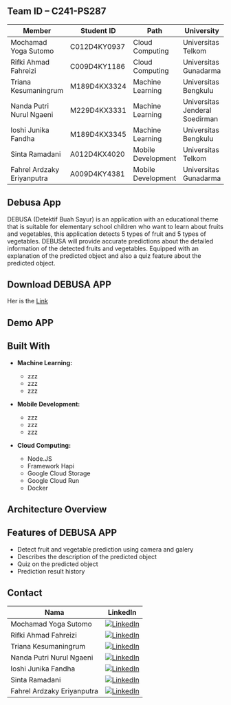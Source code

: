 ## Team ID – C241-PS287
| Member    | Student ID    | Path    | University    |
|------------|------------|------------|------------|
| Mochamad Yoga Sutomo    | C012D4KY0937      | Cloud Computing     | Universitas Telkom     |
| Rifki Ahmad Fahreizi   | C009D4KY1186     | Cloud Computing     | Universitas Gunadarma     |
| Triana Kesumaningrum    | M189D4KX3324     | Machine Learning     | Universitas Bengkulu     |
| Nanda Putri Nurul Ngaeni    | M229D4KX3331    | Machine Learning    | Universitas Jenderal Soedirman    |
| Ioshi Junika Fandha    | M189D4KX3345    | Machine Learning    | Universitas Bengkulu    |
| Sinta Ramadani    | A012D4KX4020    | Mobile Development    | Universitas Telkom    |
| Fahrel Ardzaky Eriyanputra    | A009D4KY4381    | Mobile Development    | Universitas Gunadarma    |

## Debusa App
DEBUSA (Detektif Buah Sayur) is an application with an educational theme that is suitable for elementary school children who want to learn about fruits and vegetables, this application detects 5 types of fruit and 5 types of vegetables. DEBUSA will provide accurate predictions about the detailed information of the detected fruits and vegetables. Equipped with an explanation of the predicted object and also a quiz feature about the predicted object.

## Download DEBUSA APP
Her is the [Link](https://drive.google.com/drive/folders/18cIAinUntptxbTILp1_wKLJbnjRAgO3W?usp=drive_link)

## Demo APP

## Built With
- **Machine Learning:**
  - zzz
  - zzz
  - zzz
  
- **Mobile Development:**
  - zzz
  - zzz
  - zzz
  
- **Cloud Computing:**
  - Node.JS
  - Framework Hapi
  - Google Cloud Storage  
  - Google Cloud Run
  - Docker

## Architecture Overview

## Features of DEBUSA APP
- Detect fruit and vegetable prediction using camera and galery
- Describes the description of the predicted object
- Quiz on the predicted object
- Prediction result history

## Contact

| Nama  | LinkedIn |
|-------|----------|
| Mochamad Yoga Sutomo  | [![LinkedIn](https://img.shields.io/badge/LinkedIn-%230077B5.svg?logo=linkedin&logoColor=white)]()  |
| Rifki Ahmad Fahreizi  | [![LinkedIn](https://img.shields.io/badge/LinkedIn-%230077B5.svg?logo=linkedin&logoColor=white)](https://www.linkedin.com/in/rifki-ahmad-fahreizi/)  |
| Triana Kesumaningrum  | [![LinkedIn](https://img.shields.io/badge/LinkedIn-%230077B5.svg?logo=linkedin&logoColor=white)]()  |
| Nanda Putri Nurul Ngaeni  | [![LinkedIn](https://img.shields.io/badge/LinkedIn-%230077B5.svg?logo=linkedin&logoColor=white)]()  |
| Ioshi Junika Fandha  | [![LinkedIn](https://img.shields.io/badge/LinkedIn-%230077B5.svg?logo=linkedin&logoColor=white)]()  |
| Sinta Ramadani  | [![LinkedIn](https://img.shields.io/badge/LinkedIn-%230077B5.svg?logo=linkedin&logoColor=white)]()  |
| Fahrel Ardzaky Eriyanputra  | [![LinkedIn](https://img.shields.io/badge/LinkedIn-%230077B5.svg?logo=linkedin&logoColor=white)]()  |
